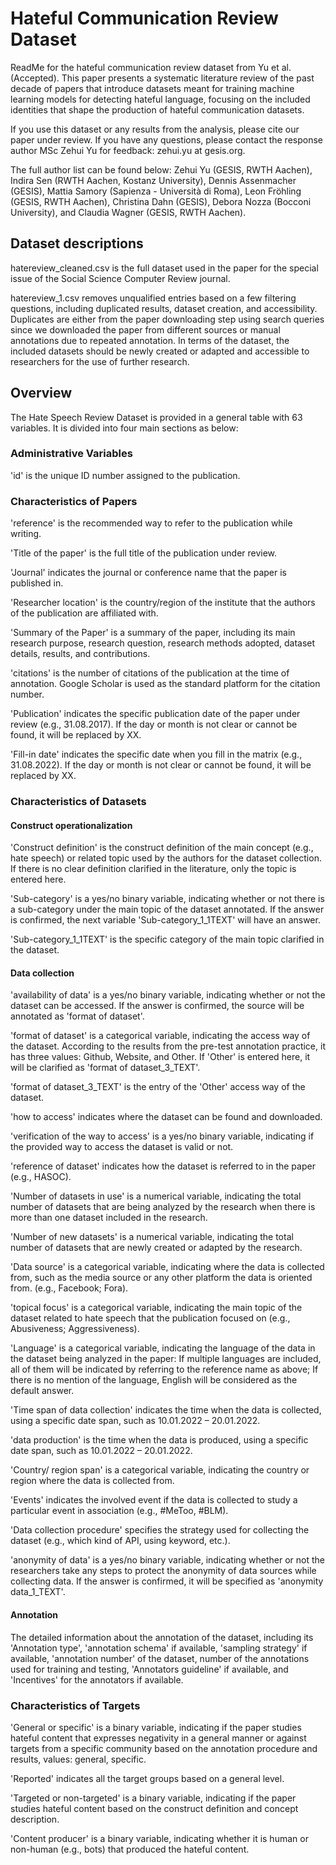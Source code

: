 # Hateful Communication Review Dataset

ReadMe for the hateful communication review dataset from Yu et al. (Accepted). This paper presents a systematic literature review of the past decade of papers that introduce datasets meant for training machine learning models for detecting hateful language, focusing on the included identities that shape the production of hateful communication datasets. 

If you use this dataset or any results from the analysis, please cite our paper under review. If you have any questions, please contact the response author MSc Zehui Yu for feedback: zehui.yu at gesis.org. 

The full author list can be found below:
Zehui Yu (GESIS, RWTH Aachen), Indira Sen (RWTH Aachen, Kostanz University), Dennis Assenmacher (GESIS), Mattia Samory (Sapienza - Università di Roma), Leon Fröhling (GESIS, RWTH Aachen), Christina Dahn (GESIS), Debora Nozza (Bocconi University), and Claudia Wagner (GESIS, RWTH Aachen). 

## Dataset descriptions

hatereview_cleaned.csv is the full dataset used in the paper for the special issue of the Social Science Computer Review journal.

hatereview_1.csv removes unqualified entries based on a few filtering questions, including duplicated results, dataset creation, and accessibility. Duplicates are either from the paper downloading step using search queries since we downloaded the paper from different sources or manual annotations due to repeated annotation. In terms of the dataset, the included datasets should be newly created or adapted and accessible to researchers for the use of further research. 

## Overview

The Hate Speech Review Dataset is provided in a general table with 63 variables. It is divided into four main sections as below:

### Administrative Variables

'id' is the unique ID number assigned to the publication.

### Characteristics of Papers

'reference' is the recommended way to refer to the publication while writing.

'Title of the paper' is the full title of the publication under review.

'Journal' indicates the journal or conference name that the paper is published in.

'Researcher location' is the country/region of the institute that the authors of the publication are affiliated with.

'Summary of the Paper' is a summary of the paper, including its main research purpose, research question, research methods adopted, dataset details, results, and contributions. 

'citations' is the number of citations of the publication at the time of annotation. Google Scholar is used as the standard platform for the citation number.

'Publication' indicates the specific publication date of the paper under review (e.g., 31.08.2017). If the day or month is not clear or cannot be found, it will be replaced by XX.

'Fill-in date' indicates the specific date when you fill in the matrix (e.g., 31.08.2022). If the day or month is not clear or cannot be found, it will be replaced by XX.

### Characteristics of Datasets

#### Construct operationalization

'Construct definition' is the construct definition of the main concept (e.g., hate speech) or related topic used by the authors for the dataset collection. If there is no clear definition clarified in the literature, only the topic is entered here.

'Sub-category' is a yes/no binary variable, indicating whether or not there is a sub-category under the main topic of the dataset annotated. If the answer is confirmed, the next variable 'Sub-category_1_1TEXT' will have an answer.

'Sub-category_1_1TEXT' is the specific category of the main topic clarified in the dataset.

#### Data collection

'availability of data' is a yes/no binary variable, indicating whether or not the dataset can be accessed. If the answer is confirmed, the source will be annotated as 'format of dataset'.
 
'format of dataset' is a categorical variable, indicating the access way of the dataset. According to the results from the pre-test annotation practice, it has three values: Github, Website, and Other. If 'Other' is entered here, it will be clarified as 'format of dataset_3_TEXT'.

'format of dataset_3_TEXT' is the entry of the 'Other' access way of the dataset.	

'how to access' indicates where the dataset can be found and downloaded.

'verification of the way to access' is a yes/no binary variable, indicating if the provided way to access the dataset is valid or not.

'reference of dataset' indicates how the dataset is referred to in the paper (e.g., HASOC).

'Number of datasets in use' is a numerical variable, indicating the total number of datasets that are being analyzed by the research when there is more than one dataset included in the research.

'Number of new datasets' is a numerical variable, indicating the total number of datasets that are newly created or adapted by the research.	

'Data source' is a categorical variable, indicating where the data is collected from, such as the media source or any other platform the data is oriented from. (e.g., Facebook; Fora).	

'topical focus' is a categorical variable, indicating the main topic of the dataset related to hate speech that the publication focused on (e.g., Abusiveness; Aggressiveness).

'Language' is a categorical variable, indicating the language of the data in the dataset being analyzed in the paper: If multiple languages are included, all of them will be indicated by referring to the reference name as above; If there is no mention of the language, English will be considered as the default answer.	

'Time span of data collection' indicates the time when the data is collected, using a specific date span, such as 10.01.2022 – 20.01.2022.

'data production' is the time when the data is produced, using a specific date span, such as 10.01.2022 – 20.01.2022.

'Country/ region span' is a categorical variable, indicating the country or region where the data is collected from.

'Events' indicates the involved event if the data is collected to study a particular event in association (e.g., #MeToo, #BLM).

'Data collection procedure' specifies the strategy used for collecting the dataset (e.g., which kind of API, using keyword, etc.).

'anonymity of data' is a yes/no binary variable, indicating whether or not the researchers take any steps to protect the anonymity of data sources while collecting data. If the answer is confirmed, it will be specified as 'anonymity data_1_TEXT'. 

#### Annotation

The detailed information about the annotation of the dataset, including its 'Annotation type', 'annotation schema' if available, 'sampling strategy' if available, 'annotation number' of the dataset, number of the annotations used for training and testing, 'Annotators	guideline' if available, and	'Incentives' for the annotators	if available.

### Characteristics of Targets

'General or specific' is a binary variable, indicating if the paper studies hateful content that expresses negativity in a general manner or against targets from a specific community based on the annotation procedure and results, values: general, specific.

'Reported' indicates all the target groups based on a general level.

'Targeted or non-targeted'	is a binary variable, indicating if the paper studies hateful content based on the construct definition and concept description.

'Content producer' is a binary variable, indicating whether it is human or non-human (e.g., bots) that produced the hateful content.





